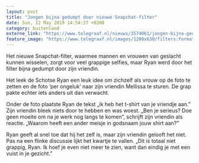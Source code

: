 ```yaml
---
layout: post
title: "Jongen bijna gedumpt door nieuwe Snapchat-filter"
date: Sun, 12 May 2019 14:54:37 +0200
category: buitenland
externe_link: "https://www.telegraaf.nl/nieuws/3574061/jongen-bijna-gedumpt-door-nieuwe-snapchat-filter"
feature_image: "https://www.telegraaf.nl/images/1200x630/filters:format(jpeg):quality(80)/cdn-kiosk-api.telegraaf.nl/ff74872a-74b6-11e9-9df2-0255c322e81b.png"
---
```


<p class="intro">Het nieuwe Snapchat-filter, waarmee mannen en vrouwen van geslacht kunnen wisselen, zorgt voor veel grappige selfies, maar Ryan werd door het filter bijna gedumpt door zijn vriendin.</p> <p>Het leek de Schotse Ryan een leuk idee om zichzelf als vrouw op de foto te zetten en de foto ’per ongeluk’ naar zijn vriendin Mellissa te sturen. De grap pakte echter iets anders uit dan verwacht.</p><p>Onder de foto plaatste Ryan de tekst „ik heb het t-shirt van je vriendje aan.” Zijn vriendin bleek niets door te hebben en was woest. „Ben je serieus? Doe geen moeite om na je werk nog langs te komen”, schrijft zijn vriendin als reactie. „Waarom heeft een ander meisje in godsnaam jouw shirt aan?”</p><p>Ryan geeft al snel toe dat hij het zelf is, maar zijn vriendin gelooft het niet. Pas na een flinke discussie lijkt het kwartje te vallen. „Dit is totaal niet grappig, Ryan. Ik hoef je even niet meer te zien, want dan eindig je met een vuist in je gezicht.”</p>

